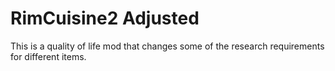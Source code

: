 # RimCuisine2 Adjusted

This is a quality of life mod that changes some of the research requirements for different items.
